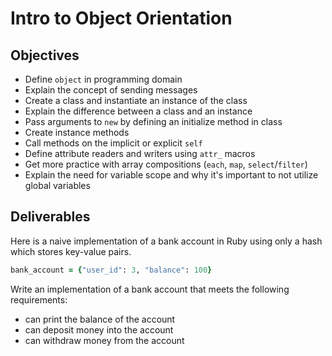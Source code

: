 # Intro to Object Orientation

## Objectives

* Define `object` in programming domain
* Explain the concept of sending messages
* Create a class and instantiate an instance of the class
* Explain the difference between a class and an instance
* Pass arguments to `new` by defining an initialize method in class
* Create instance methods
* Call methods on the implicit or explicit `self`
* Define attribute readers and writers using `attr_` macros
* Get more practice with array compositions (`each`, `map`, `select`/`filter`)
* Explain the need for variable scope and why it's important to not utilize global variables

## Deliverables

Here is a naive implementation of a bank account in Ruby using only a hash which stores key-value pairs.

```ruby
bank_account = {"user_id": 3, "balance": 100}
```

Write an implementation of a bank account that meets the following requirements:

* can print the balance of the account
* can deposit money into the account
* can withdraw money from the account
